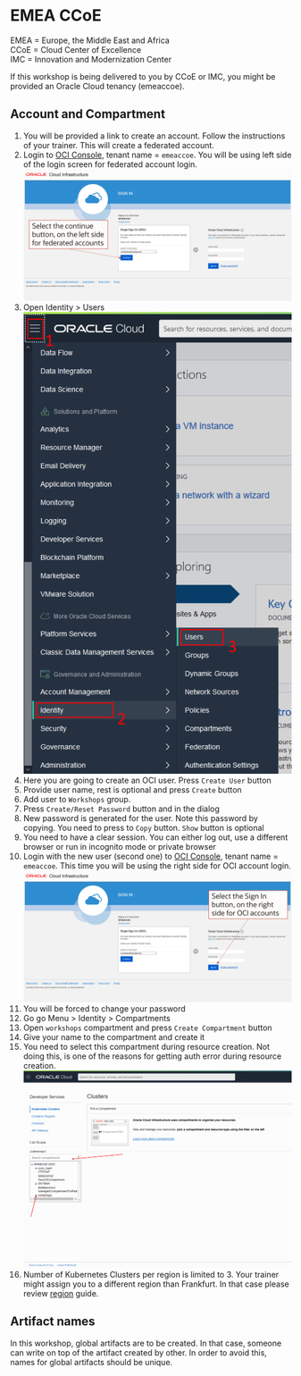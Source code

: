 # EMEA CCoE
EMEA = Europe, the Middle East and Africa  
CCoE = Cloud Center of Excellence  
IMC = Innovation and Modernization Center

If this workshop is being delivered to you by CCoE or IMC, you might be provided an Oracle Cloud tenancy (emeaccoe).

## Account and Compartment

1. You will be provided a link to create an account. Follow the instructions of your trainer. This will create a federated account.
2. Login to [OCI Console](https://console.eu-frankfurt-1.oraclecloud.com/), tenant name = `emeaccoe`. You will be using left side of the login screen for federated account login. ![](./images/signin-sso.png)
3. Open Identity > Users ![](./images/open-users.png)
4. Here you are going to create an OCI user. Press `Create User` button
5. Provide user name, rest is optional and press `Create` button
6. Add user to `Workshops` group.
7. Press `Create/Reset Password` button and in the dialog
8. New password is generated for the user. Note this password by copying. You need to press to `Copy` button. `Show` button is optional
9. You need to have a clear session. You can either log out, use a different browser or run in incognito mode or private browser
10. Login with the new user (second one) to [OCI Console](https://console.eu-frankfurt-1.oraclecloud.com/), tenant name = `emeaccoe`. This time you will be using the right side for OCI account login. ![](./images/signin-oci.png)
11. You will be forced to change your password
12. Go go Menu > Identity > Compartments
13. Open `workshops` compartment and press `Create Compartment` button
14. Give your name to the compartment and create it
15. You need to select this compartment during resource creation. Not doing this, is one of the reasons for getting auth error during resource creation. ![](./images/select-compartment.png)
16. Number of Kubernetes Clusters per region is limited to 3. Your trainer might assign you to a different region than Frankfurt. In that case please review [region](./region.md) guide.

## Artifact names
In this workshop, global artifacts are to be created. In that case, someone can write on top of the artifact created by other. In order to avoid this, names for global artifacts should be unique.  


